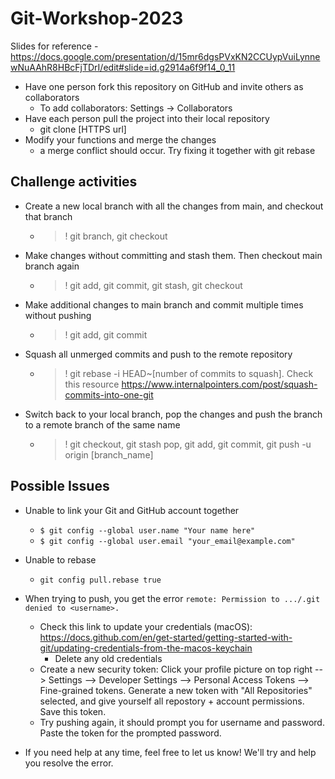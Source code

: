 # Git-Workshop-2023
Slides for reference - https://docs.google.com/presentation/d/15mr6dgsPVxKN2CCUypVuiLynnewNuAAhR8HBcFjTDrI/edit#slide=id.g2914a6f9f14_0_11
- Have one person fork this repository on GitHub and invite others as collaborators
  - To add collaborators: Settings → Collaborators
- Have each person pull the project into their local repository
  - git clone [HTTPS url]
- Modify your functions and merge the changes
  - a merge conflict should occur. Try fixing it together with git rebase

## Challenge activities
- Create a new local branch with all the changes from main, and checkout that branch
  - >! git branch, git checkout
- Make changes without committing and stash them. Then checkout main branch again
  - >! git add, git commit, git stash, git checkout
- Make additional changes to main branch and commit multiple times without pushing
  - >! git add, git commit
- Squash all unmerged commits and push to the remote repository
  - >! git rebase -i HEAD~[number of commits to squash]. Check this resource https://www.internalpointers.com/post/squash-commits-into-one-git
- Switch back to your local branch, pop the changes and push the branch to a remote branch of the same name
  - >! git checkout, git stash pop, git add, git commit, git push -u origin [branch_name]

## Possible Issues
- Unable to link your Git and GitHub account together
  - `$ git config --global user.name "Your name here"`
  - `$ git config --global user.email "your_email@example.com"`
- Unable to rebase
  - `git config pull.rebase true`
- When trying to push, you get the error `remote: Permission to .../.git denied to <username>.`
  - Check this link to update your credentials (macOS): https://docs.github.com/en/get-started/getting-started-with-git/updating-credentials-from-the-macos-keychain
     - Delete any old credentials
  - Create a new security token: Click your profile picture on top right --> Settings --> Developer Settings --> Personal Access Tokens --> Fine-grained tokens. Generate a new token with "All Repositories" selected, and give yourself all repostory + account permissions. Save this token.
  - Try pushing again, it should prompt you for username and password. Paste the token for the prompted password.

- If you need help at any time, feel free to let us know! We'll try and help you resolve the error.

